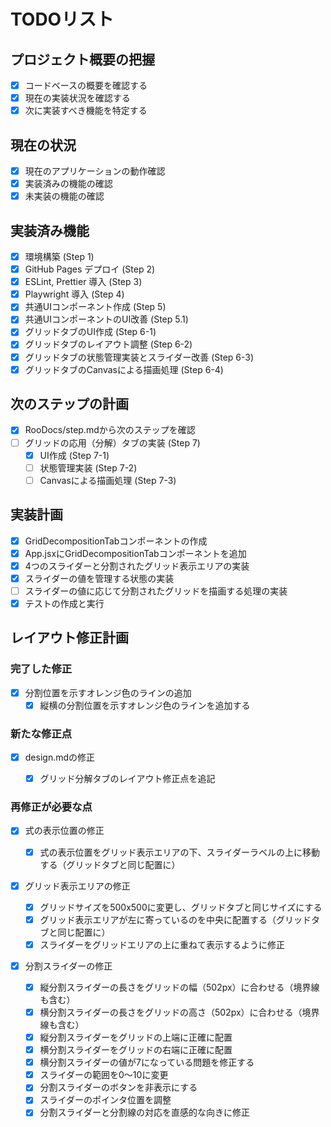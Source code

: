 # TODOリスト

## プロジェクト概要の把握

- [x] コードベースの概要を確認する
- [x] 現在の実装状況を確認する
- [x] 次に実装すべき機能を特定する

## 現在の状況

- [x] 現在のアプリケーションの動作確認
- [x] 実装済みの機能の確認
- [x] 未実装の機能の確認

## 実装済み機能

- [x] 環境構築 (Step 1)
- [x] GitHub Pages デプロイ (Step 2)
- [x] ESLint, Prettier 導入 (Step 3)
- [x] Playwright 導入 (Step 4)
- [x] 共通UIコンポーネント作成 (Step 5)
- [x] 共通UIコンポーネントのUI改善 (Step 5.1)
- [x] グリッドタブのUI作成 (Step 6-1)
- [x] グリッドタブのレイアウト調整 (Step 6-2)
- [x] グリッドタブの状態管理実装とスライダー改善 (Step 6-3)
- [x] グリッドタブのCanvasによる描画処理 (Step 6-4)

## 次のステップの計画

- [x] RooDocs/step.mdから次のステップを確認
- [ ] グリッドの応用（分解）タブの実装 (Step 7)
  - [x] UI作成 (Step 7-1)
  - [ ] 状態管理実装 (Step 7-2)
  - [ ] Canvasによる描画処理 (Step 7-3)

## 実装計画

- [x] GridDecompositionTabコンポーネントの作成
- [x] App.jsxにGridDecompositionTabコンポーネントを追加
- [x] 4つのスライダーと分割されたグリッド表示エリアの実装
- [x] スライダーの値を管理する状態の実装
- [ ] スライダーの値に応じて分割されたグリッドを描画する処理の実装
- [x] テストの作成と実行

## レイアウト修正計画

### 完了した修正

- [x] 分割位置を示すオレンジ色のラインの追加
  - [x] 縦横の分割位置を示すオレンジ色のラインを追加する

### 新たな修正点

- [x] design.mdの修正

  - [x] グリッド分解タブのレイアウト修正点を追記

### 再修正が必要な点

- [x] 式の表示位置の修正

  - [x] 式の表示位置をグリッド表示エリアの下、スライダーラベルの上に移動する（グリッドタブと同じ配置に）

- [x] グリッド表示エリアの修正

  - [x] グリッドサイズを500x500に変更し、グリッドタブと同じサイズにする
  - [x] グリッド表示エリアが左に寄っているのを中央に配置する（グリッドタブと同じ配置に）
  - [x] スライダーをグリッドエリアの上に重ねて表示するように修正

- [x] 分割スライダーの修正
  - [x] 縦分割スライダーの長さをグリッドの幅（502px）に合わせる（境界線も含む）
  - [x] 横分割スライダーの長さをグリッドの高さ（502px）に合わせる（境界線も含む）
  - [x] 縦分割スライダーをグリッドの上端に正確に配置
  - [x] 横分割スライダーをグリッドの右端に正確に配置
  - [x] 横分割スライダーの値が7になっている問題を修正する
  - [x] スライダーの範囲を0～10に変更
  - [x] 分割スライダーのボタンを非表示にする
  - [x] スライダーのポインタ位置を調整
  - [x] 分割スライダーと分割線の対応を直感的な向きに修正
